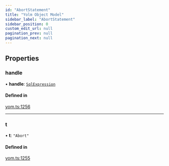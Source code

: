 ```yaml
---
id: "AbortStatement"
title: "Yolm Object Model"
sidebar_label: "AbortStatement"
sidebar_position: 0
custom_edit_url: null
pagination_prev: null
pagination_next: null
---
```


## Properties

### handle

• **handle**: [`SqlExpression`](../modules.md#sqlexpression)

#### Defined in

[yom.ts:1256](https://github.com/yolmio/boost/blob/964b449/src/yom.ts#L1256)

___

### t

• **t**: ``"Abort"``

#### Defined in

[yom.ts:1255](https://github.com/yolmio/boost/blob/964b449/src/yom.ts#L1255)
